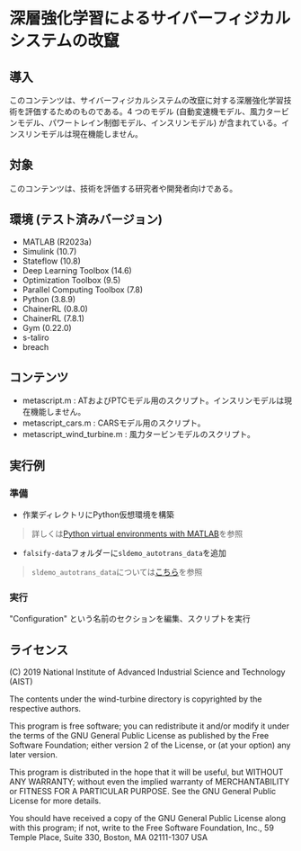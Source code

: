# 深層強化学習によるサイバーフィジカルシステムの改竄

## 導入

このコンテンツは、サイバーフィジカルシステムの改竄に対する深層強化学習技術を評価するためのものである。4 つのモデル (自動変速機モデル、風力タービンモデル、パワートレイン制御モデル、インスリンモデル) が含まれている。インスリンモデルは現在機能しません。

## 対象

このコンテンツは、技術を評価する研究者や開発者向けである。

## 環境 (テスト済みバージョン)

- MATLAB (R2023a)
- Simulink (10.7)
- Stateflow (10.8)
- Deep Learning Toolbox (14.6)
- Optimization Toolbox (9.5)
- Parallel Computing Toolbox (7.8)
- Python (3.8.9)
- ChainerRL (0.8.0)
- ChainerRL (7.8.1)
- Gym (0.22.0)
- s-taliro
- breach


## コンテンツ

- metascript.m : ATおよびPTCモデル用のスクリプト。インスリンモデルは現在機能しません。
- metascript_cars.m : CARSモデル用のスクリプト。
- metascript_wind_turbine.m : 風力タービンモデルのスクリプト。


## 実行例
### 準備
- 作業ディレクトリにPython仮想環境を構築
>詳しくは[Python virtual environments with MATLAB](https://jp.mathworks.com/matlabcentral/answers/1750425-python-virtual-environments-with-matlab)を参照

- `falsify-data`フォルダーに`sldemo_autotrans_data`を追加
>`sldemo_autotrans_data`については[こちら](https://jp.mathworks.com/help/simulink/slref/modeling-an-automatic-transmission-controller.html)を参照

### 実行
"Configuration" という名前のセクションを編集、スクリプトを実行


## ライセンス

(C) 2019 National Institute of Advanced Industrial Science and Technology (AIST)

The contents under the wind-turbine directory is copyrighted by the respective authors.

This program is free software; you can redistribute it and/or modify it under the terms of the GNU General Public License as published by the Free Software Foundation; either version 2 of the License, or (at your option) any later version.                                    

This program is distributed in the hope that it will be useful, but WITHOUT ANY WARRANTY; without even the implied warranty of MERCHANTABILITY or FITNESS FOR A PARTICULAR PURPOSE.  See the GNU General Public License for more details.                           

You should have received a copy of the GNU General Public License along with this program; if not, write to the Free Software Foundation, Inc., 59 Temple Place, Suite 330, Boston, MA 02111-1307 USA

